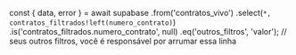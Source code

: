 const { data, error } = await supabase
  .from('contratos_vivo')
  .select(`
    *,
    contratos_filtrados!left(numero_contrato)
  `)
  .is('contratos_filtrados.numero_contrato', null)
  .eq('outros_filtros', 'valor'); // seus outros filtros, você é responsável por arrumar essa linha